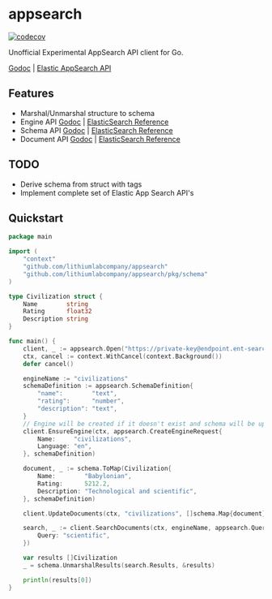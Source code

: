 appsearch
=========

[![codecov](https://codecov.io/gh/lithiumlabcompany/appsearch/branch/master/graph/badge.svg?token=qghHHh5Cu6)](https://codecov.io/gh/lithiumlabcompany/appsearch)

Unofficial Experimental AppSearch API client for Go.

[Godoc](https://pkg.go.dev/github.com/lithiumlabcompany/appsearch)
| [Elastic AppSearch API](https://www.elastic.co/guide/en/app-search/current/api-reference.html)

## Features

- Marshal/Unmarshal structure to schema
- Engine API [Godoc](https://pkg.go.dev/github.com/lithiumlabcompany/appsearch#EngineAPI)
  | [ElasticSearch Reference](https://www.elastic.co/guide/en/app-search/current/engines.html)
- Schema API [Godoc](https://pkg.go.dev/github.com/lithiumlabcompany/appsearch#SchemaAPI)
  | [ElasticSearch Reference](https://www.elastic.co/guide/en/app-search/current/schema.html)
- Document
  API [Godoc](https://pkg.go.dev/github.com/lithiumlabcompany/appsearch#DocumentAPI)
  | [ElasticSearch Reference](https://www.elastic.co/guide/en/app-search/current/documents.html)

## TODO

- Derive schema from struct with tags
- Implement complete set of Elastic App Search API's

## Quickstart

```go
package main

import (
	"context"
	"github.com/lithiumlabcompany/appsearch"
	"github.com/lithiumlabcompany/appsearch/pkg/schema"
)

type Civilization struct {
	Name        string
	Rating      float32
	Description string
}

func main() {
	client, _ := appsearch.Open("https://private-key@endpoint.ent-search.cloud.es.io")
	ctx, cancel := context.WithCancel(context.Background())
	defer cancel()

	engineName := "civilizations"
	schemaDefinition := appsearch.SchemaDefinition{
		"name":        "text",
		"rating":      "number",
		"description": "text",
	}
	// Engine will be created if it doesn't exist and schema will be updated
	client.EnsureEngine(ctx, appsearch.CreateEngineRequest{
		Name:     "civilizations",
		Language: "en",
	}, schemaDefinition)

	document, _ := schema.ToMap(Civilization{
		Name:        "Babylonian",
		Rating:      5212.2,
		Description: "Technological and scientific",
	}, schemaDefinition)

	client.UpdateDocuments(ctx, "civilizations", []schema.Map{document})

	search, _ := client.SearchDocuments(ctx, engineName, appsearch.Query{
		Query: "scientific",
	})

	var results []Civilization
	_ = schema.UnmarshalResults(search.Results, &results)

	println(results[0])
}
```
